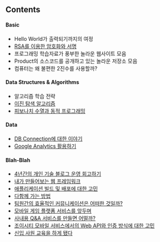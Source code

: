 ## Contents

#### Basic

- Hello World가 출력되기까지의 여정
- [RSA를 이용한 암호화와 서명](https://github.com/stunstunstun/awesome-wiki/blob/master/Fundamental/encryption-with-rsa.md)
- 프로그래밍 학습자료가 풍부한 놀라운 웹사이트 모음
- Product의 소스코드를 공개하고 있는 놀라운 저장소 모음
- 컴퓨터는 왜 불편한 2진수를 사용할까?

#### Data Structures & Algorithms

- 알고리즘 학습 전략
- [이진 탐색 알고리즘](https://github.com/stunstunstun/awesome-wiki/blob/master/Fundamental/algorithms-binary-search.md)
- [피보나치 수열과 동적 프로그래밍](https://github.com/stunstunstun/awesome-wiki/blob/master/Fundamental/algorithms-fibo-and-dynamic-programming.md)

#### Data

- [DB Connection에 대한 이야기](https://github.com/stunstunstun/awesome-wiki/blob/master/Fundamental/database-connection-pool.md)
- [Google Analytics 활용하기](https://github.com/stunstunstun/awesome-wiki/blob/master/Fundamental/data-analysis-google-analytics.md)


#### Blah-Blah

- [4년간의 개인 기술 블로그 운영 회고하기](https://github.com/stunstunstun/awesome-wiki/blob/master/Fundamental/blahblah-writing-as-programmer.md)
- [내가 만들어보는 웹 프레임워크](https://github.com/stunstunstun/awesome-wiki/blob/master/Fundamental/algorithms-fibo-and-dynamic-programming.md)
- [애플리케이션 빌드 및 배포에 대한 고민](https://github.com/stunstunstun/awesome-wiki/blob/master/Fundamental/blahblah-remind-how-to-ci.md)
- [다함께 가는 방법](https://github.com/stunstunstun/awesome-wiki/blob/master/Fundamental/blahblah-lets-go-together.md)
- [팀원간의 효율적인 커뮤니케이션은 어떠한 것일까?](https://github.com/stunstunstun/awesome-wiki/blob/master/Fundamental/blahblah-what-is-communication.md)
- [모바일 게임 플랫폼 서비스를 앞두며](https://github.com/stunstunstun/awesome-wiki/blob/master/Fundamental/blahblah-my-first-sdk-release.md)
- [사내용 Q&A 서비스를 만들면 어떨까?](https://github.com/stunstunstun/awesome-wiki/blob/master/Fundamental/blahblah-i-need-some-place-to-talk.md)
- [조이시티 모바일 서비스에서의 Web API와 인증 방식에 대한 고민](https://github.com/stunstunstun/awesome-wiki/blob/master/Fundamental/blahblah-study-in-web-api.md)
- [신입 사원 교육을 하게 됐다](https://github.com/stunstunstun/awesome-wiki/blob/master/Fundamental/blahblah-hello-newbies.md)